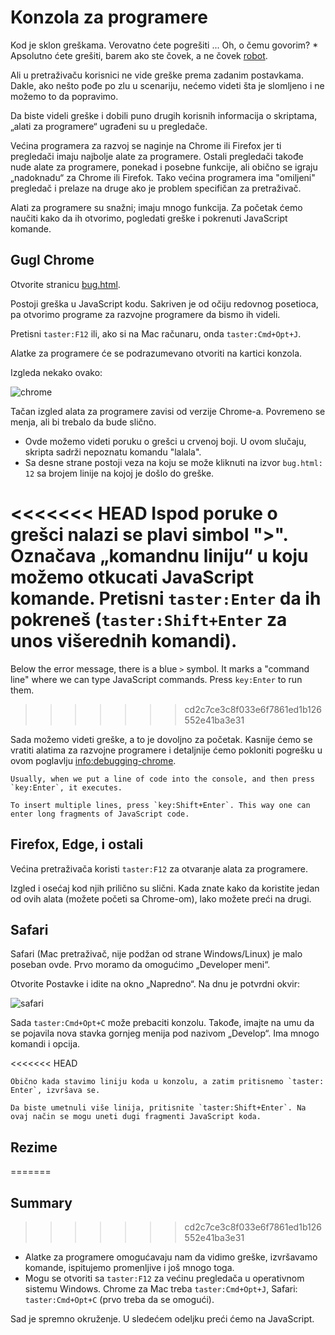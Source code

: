 # Konzola za programere

Kod je sklon greškama. Verovatno ćete pogrešiti ... Oh, o čemu govorim? * Apsolutno ćete grešiti, barem ako ste čovek, a ne čovek [robot](https://en.wikipedia.org/wiki/Bender_(Futurama)).

Ali u pretraživaču korisnici ne vide greške prema zadanim postavkama. Dakle, ako nešto pođe po zlu u scenariju, nećemo videti šta je slomljeno i ne možemo to da popravimo.

Da biste videli greške i dobili puno drugih korisnih informacija o skriptama, „alati za programere“ ugrađeni su u pregledače.

Većina programera za razvoj se naginje na Chrome ili Firefox jer ti pregledači imaju najbolje alate za programere. Ostali pregledači takođe nude alate za programere, ponekad i posebne funkcije, ali obično se igraju „nadoknadu“ za Chrome ili Firefok. Tako većina programera ima "omiljeni" pregledač i prelaze na druge ako je problem specifičan za pretraživač.

Alati za programere su snažni; imaju mnogo funkcija. Za početak ćemo naučiti kako da ih otvorimo, pogledati greške i pokrenuti JavaScript komande.

## Gugl Chrome

Otvorite stranicu [bug.html](bug.html).

Postoji greška u JavaScript kodu. Sakriven je od očiju redovnog posetioca, pa otvorimo programe za razvojne programere da bismo ih videli.

Pretisni `taster:F12` ili, ako si na Mac računaru, onda `taster:Cmd+Opt+J`.

Alatke za programere će se podrazumevano otvoriti na kartici konzola.

Izgleda nekako ovako:

![chrome](chrome.png)

Tačan izgled alata za programere zavisi od verzije Chrome-a. Povremeno se menja, ali bi trebalo da bude slično.

- Ovde možemo videti poruku o grešci u crvenoj boji. U ovom slučaju, skripta sadrži nepoznatu komandu "lalala".
- Sa desne strane postoji veza na koju se može kliknuti na izvor `bug.html: 12` sa brojem linije na kojoj je došlo do greške.

<<<<<<< HEAD
Ispod poruke o grešci nalazi se plavi simbol ">". Označava „komandnu liniju“ u koju možemo otkucati JavaScript komande. Pretisni `taster:Enter` da ih pokreneš (`taster:Shift+Enter` za unos višerednih komandi).
=======
Below the error message, there is a blue `>` symbol. It marks a "command line" where we can type JavaScript commands. Press `key:Enter` to run them.
>>>>>>> cd2c7ce3c8f033e6f7861ed1b126552e41ba3e31

Sada možemo videti greške, a to je dovoljno za početak. Kasnije ćemo se vratiti alatima za razvojne programere i detaljnije ćemo pokloniti pogrešku u ovom poglavlju <info:debugging-chrome>.

```smart header="Multi-line input"
Usually, when we put a line of code into the console, and then press `key:Enter`, it executes.

To insert multiple lines, press `key:Shift+Enter`. This way one can enter long fragments of JavaScript code.
```

## Firefox, Edge, i ostali

Većina pretraživača koristi `taster:F12` za otvaranje alata za programere.

Izgled i osećaj kod njih prilično su slični. Kada znate kako da koristite jedan od ovih alata (možete početi sa Chrome-om), lako možete preći na drugi.

## Safari

Safari (Mac pretraživač, nije podžan od strane Windows/Linux) je malo poseban ovde. Prvo moramo da omogućimo „Developer meni“.

Otvorite Postavke i idite na okno „Napredno“. Na dnu je potvrdni okvir:

![safari](safari.png)

Sada `taster:Cmd+Opt+C` može prebaciti konzolu. Takođe, imajte na umu da se pojavila nova stavka gornjeg menija pod nazivom „Develop“. Ima mnogo komandi i opcija.

<<<<<<< HEAD
```smart header="Više-linijski ulaz"
Obično kada stavimo liniju koda u konzolu, a zatim pritisnemo `taster: Enter`, izvršava se.

Da biste umetnuli više linija, pritisnite `taster:Shift+Enter`. Na ovaj način se mogu uneti dugi fragmenti JavaScript koda.
```

## Rezime
=======
## Summary
>>>>>>> cd2c7ce3c8f033e6f7861ed1b126552e41ba3e31

- Alatke za programere omogućavaju nam da vidimo greške, izvršavamo komande, ispitujemo promenljive i još mnogo toga.
- Mogu se otvoriti sa `taster:F12` za većinu pregledača u operativnom sistemu Windows. Chrome za Mac treba `taster:Cmd+Opt+J`, Safari: `taster:Cmd+Opt+C` (prvo treba da se omogući).

Sad je spremno okruženje. U sledećem odeljku preći ćemo na JavaScript.
